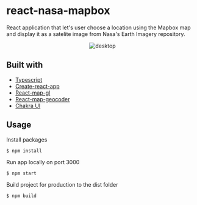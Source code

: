 # react-nasa-mapbox

React application that let's user choose a location using the Mapbox map and display it as a satelite image from Nasa's Earth Imagery repository.

<p align="center">
 <img src="https://i.imgur.com/zrMFCMq.jpg" alt="desktop"/>
</p>

## Built with
- <a href="https://www.typescriptlang.org" title="typescript">Typescript</a>
- <a href="https://create-react-app.dev" title="create-react-app">Create-react-app</a>
- <a href="https://visgl.github.io/react-map-gl/" title="react-map-gl">React-map-gl</a>
- <a href="https://www.npmjs.com/package/react-map-gl-geocoder" title="react-map-geocoder">React-map-geocoder</a>
- <a href="https://chakra-ui.com" title="chakra-ui">Chakra UI</a>

## Usage
Install packages
```
$ npm install
```
Run app locally on port 3000
```
$ npm start
```
Build project for production to the dist folder
```
$ npm build
```
